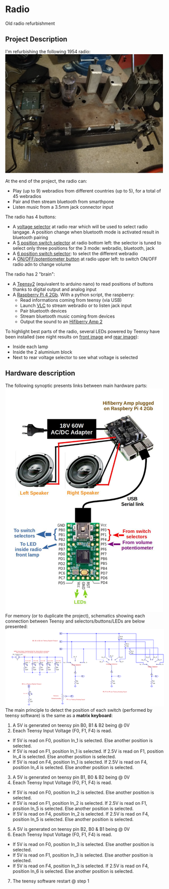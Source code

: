# Radio
Old radio refurbishment

## Project Description

I'm refurbishing the following 1954 radio:<br/>
<img src="images/Radio_general_view.jpg" width="500"/>

At the end of the project, the radio can:
- Play (up to 9) webradios from different countries (up to 5), for a total of 45 webradios
- Pair and then stream bluetooth from smarthpone
- Listen music from  a 3.5mm jack connector input

The radio has 4 buttons:
- A [voltage selector](/images/radio_voltage_selector.jpg) at radio rear which will be used to select radio langage. A position change when bluetooth mode is activated result in bluetooth pairing
- A [5 position switch selector](/images/radio_left_buttons.jpg) at radio bottom left: the selector is tuned to select only three positions for the 3 mode: webradio, bluetooth, jack 
- A [6 position switch selector](/images/radio_right_button.jpg): to select the different webradio
- A [ON/OFF/potentiometer button](/images/radio_left_buttons.jpg) at radio upper left: to switch ON/OFF radio adn to change volume

The radio has 2 "brain":
- A [Teensy2](https://www.pjrc.com/store/index.html) (equivalent to arduino nano) to read positions of buttons thanks to digital output and analog input
- A [Raspberry Pi 4 2Gb](https://www.raspberrypi.org/products/raspberry-pi-4-model-b/). With a python script, the raspberry:
  * Read informations coming from teensy (via USB)
  * Launch [VLC](https://www.videolan.org/vlc/index.html) to stream webradio or to listen jack input
  * Pair bluetooth devices
  * Stream bluetooth music coming from devices
  * Output the sound to an [Hifiberry Amp 2](https://www.hifiberry.com/shop/bundles/hifiberry-amp2-bundle-4/)

To highlight best parts of the radio, several LEDs powered by Teensy have been installed (see night results on [front image](/images/radio_leds_on.jpg) and [rear image](/images/radio_leds_on_2.jpg)):
- Inside each lamp
- Inside the 2 aluminium block
- Next to rear voltage selector to see what voltage is selected

## Hardware description

The following synoptic presents links between main hardware parts:<br/>
<img src="images/Synoptique hardware radio.jpg" width="500"/>
<br/>For memory (or to duplicate the project), schematics showing each connection between Teensy and selectors/buttons/LEDs are below presented:<br/>
<img src="images/teensy_hardware_schematic.png" width="1000"/>
The main principle to detect the position of each switch (performed by teensy software) is the same as a **matrix keyboard**: 
1. A 5V is generated on teensy pin B0, B1 & B2 being @ 0V
2. Eeach Teensy Input Voltage (F0, F1, F4) is read.
 - If 5V is read on F0, position In_1 is selected. Else another position is selected.
 - If 5V is read on F1, position In_1 is selected. If 2.5V is read on F1, position In_4 is selected. Else another position is selected.
 - If 5V is read on F4, position In_1 is selected. If 2.5V is read on F4, position In_4 is selected. Else another position is selected.
3. A 5V is generated on teensy pin B1, B0 & B2 being @ 0V
4. Eeach Teensy Input Voltage (F0, F1, F4) is read.
 - If 5V is read on F0, position In_2 is selected. Else another position is selected.
 - If 5V is read on F1, position In_2 is selected. If 2.5V is read on F1, position In_5 is selected. Else another position is selected.
 - If 5V is read on F4, position In_2 is selected. If 2.5V is read on F4, position In_5 is selected. Else another position is selected.
5. A 5V is generated on teensy pin B2, B0 & B1 being @ 0V
6. Eeach Teensy Input Voltage (F0, F1, F4) is read.
 - If 5V is read on F0, position In_3 is selected. Else another position is selected.
 - If 5V is read on F1, position In_3 is selected. Else another position is selected.
 - If 5V is read on F4, position In_3 is selected. If 2.5V is read on F4, position In_6 is selected. Else another position is selected.
7. The teensy software restart @ step 1
